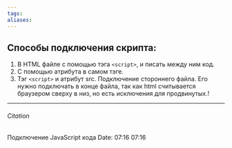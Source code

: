 ```yaml
---
tags: 
aliases: 
---
```


## Способы подключения скрипта:
1. В HTML файле с помощью тэга ``<script>``, и писать между ним код.
2. С помощью атрибута в самом тэге.
3. Тэг ``<script>`` и атрибут src. Подключение стороннего файла. Его нужно подключать в конце файла, так как html считывается браузером сверху в низ, но есть исключения для продвинутых.!

---
###### Citation
Подключение JavaScript кода
Date: 07:16 07:16
